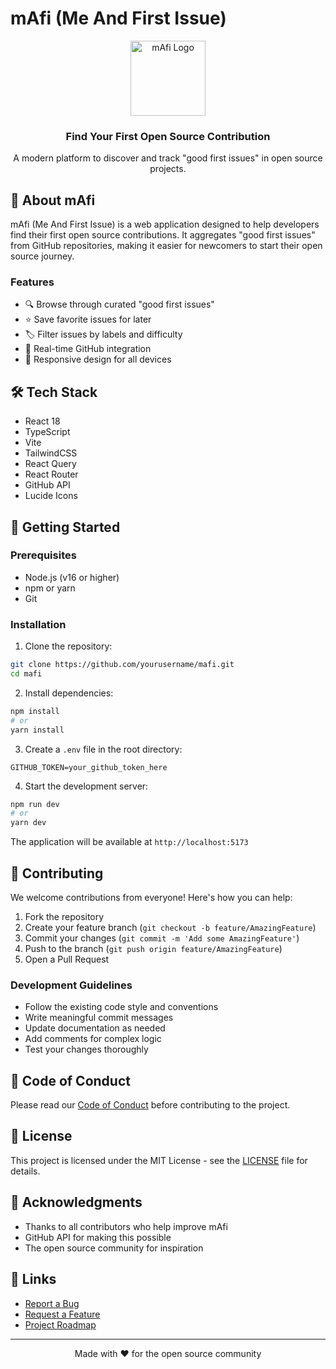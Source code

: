 # mAfi (Me And First Issue)

<div align="center">
  <img src="https://lucide.dev/icons/rocket" alt="mAfi Logo" width="120" />
  <h3>Find Your First Open Source Contribution </h3>
  <p>A modern platform to discover and track "good first issues" in open source projects.</p>
</div>

## 🚀 About mAfi

mAfi (Me And First Issue) is a web application designed to help developers find their first open source contributions. It aggregates "good first issues" from GitHub repositories, making it easier for newcomers to start their open source journey.

### Features

- 🔍 Browse through curated "good first issues"
- ⭐ Save favorite issues for later
- 🏷️ Filter issues by labels and difficulty
- 🎯 Real-time GitHub integration
- 📱 Responsive design for all devices

## 🛠️ Tech Stack

- React 18
- TypeScript
- Vite
- TailwindCSS
- React Query
- React Router
- GitHub API
- Lucide Icons

## 🚀 Getting Started

### Prerequisites

- Node.js (v16 or higher)
- npm or yarn
- Git

### Installation

1. Clone the repository:
```bash
git clone https://github.com/yourusername/mafi.git
cd mafi
```

2. Install dependencies:
```bash
npm install
# or
yarn install
```

3. Create a `.env` file in the root directory:
```env
GITHUB_TOKEN=your_github_token_here
```

4. Start the development server:
```bash
npm run dev
# or
yarn dev
```

The application will be available at `http://localhost:5173`

## 🤝 Contributing

We welcome contributions from everyone! Here's how you can help:

1. Fork the repository
2. Create your feature branch (`git checkout -b feature/AmazingFeature`)
3. Commit your changes (`git commit -m 'Add some AmazingFeature'`)
4. Push to the branch (`git push origin feature/AmazingFeature`)
5. Open a Pull Request

### Development Guidelines

- Follow the existing code style and conventions
- Write meaningful commit messages
- Update documentation as needed
- Add comments for complex logic
- Test your changes thoroughly

## 📝 Code of Conduct

Please read our [Code of Conduct](CODE_OF_CONDUCT.md) before contributing to the project.

## 📜 License

This project is licensed under the MIT License - see the [LICENSE](LICENSE) file for details.

## 🙏 Acknowledgments

- Thanks to all contributors who help improve mAfi
- GitHub API for making this possible
- The open source community for inspiration

## 🔗 Links

- [Report a Bug](https://github.com/yourusername/mafi/issues)
- [Request a Feature](https://github.com/yourusername/mafi/issues)
- [Project Roadmap](https://github.com/yourusername/mafi/projects)

---

<div align="center">
  Made with ❤️ for the open source community
</div>
